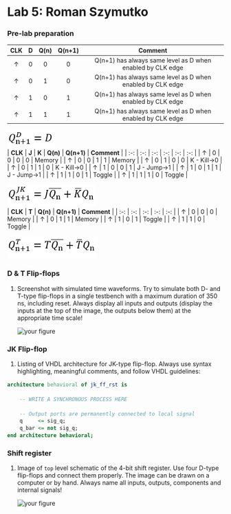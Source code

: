 # Lab 5: Roman Szymutko
### Pre-lab preparation
 | **CLK** | **D** | **Q(n)** | **Q(n+1)** | **Comment** |
 | :-: | :-: | :-: | :-: | :-: |
 | ↑ | 0 | 0 | 0 | Q(n+1) has always same level as D when enabled by CLK edge |
 | ↑ | 0 | 1 | 0 | Q(n+1) has always same level as D when enabled by CLK edge |
 | ↑ | 1 | 0 | 1 | Q(n+1) has always same level as D when enabled by CLK edge |
 | ↑ | 1 | 1 | 1 | Q(n+1) has always same level as D when enabled by CLK edge |
 
 ![characteristic equation for D](img/d-char-eq.png)
 </br>
 | **CLK** | **J** | **K** | **Q(n)** | **Q(n+1)** | **Comment** |
 | :-:     | :-:   | :-:   | :-:      | :-:        | :-:         |
 | ↑ | 0 | 0 | 0 | 0 | Memory |
 | ↑ | 0 | 0 | 1 | 1 | Memory |
 | ↑ | 0 | 1 | 0 | 0 | K - Kill->0 |
 | ↑ | 0 | 1 | 1 | 0 | K - Kill->0 |
 | ↑ | 1 | 0 | 0 | 1 | J - Jump->1 |
 | ↑ | 1 | 0 | 1 | 1 | J - Jump->1 |
 | ↑ | 1 | 1 | 0 | 1 | Toggle |
 | ↑ | 1 | 1 | 1 | 0 | Toggle |

 ![characteristic equation for JK](img/jk-char-eq.png)
 </br>
 | **CLK** | **T** | **Q(n)** | **Q(n+1)** | **Comment** |
 | :-: | :-: | :-: | :-: | :-: |
 | ↑ | 0 | 0 | 0 | Memory |
 | ↑ | 0 | 1 | 1 | Memory |
 | ↑ | 1 | 0 | 1 | Toggle |
 | ↑ | 1 | 1 | 0 | Toggle |

 ![characteristic equation for T](img/t-char-eq.png)
 </br>
### D & T Flip-flops

1. Screenshot with simulated time waveforms. Try to simulate both D- and T-type flip-flops in a single testbench with a maximum duration of 350 ns, including reset. Always display all inputs and outputs (display the inputs at the top of the image, the outputs below them) at the appropriate time scale!

   ![your figure]()

### JK Flip-flop

1. Listing of VHDL architecture for JK-type flip-flop. Always use syntax highlighting, meaningful comments, and follow VHDL guidelines:

```vhdl
architecture behavioral of jk_ff_rst is

    -- WRITE A SYNCHRONOUS PROCESS HERE

    -- Output ports are permanently connected to local signal
    q     <= sig_q;
    q_bar <= not sig_q;
end architecture behavioral;
```

### Shift register

1. Image of `top` level schematic of the 4-bit shift register. Use four D-type flip-flops and connect them properly. The image can be drawn on a computer or by hand. Always name all inputs, outputs, components and internal signals!

   ![your figure]()
